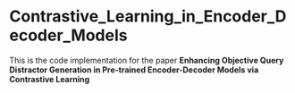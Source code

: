 # Contrastive_Learning_in_Encoder_Decoder_Models
This is the code implementation for the paper **Enhancing Objective Query Distractor Generation in Pre-trained Encoder-Decoder Models via Contrastive Learning**
